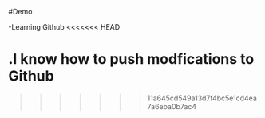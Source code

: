 #Demo


-Learning Github
<<<<<<< HEAD

.I know how to push modfications to Github
=======
>>>>>>> 11a645cd549a13d7f4bc5e1cd4ea7a6eba0b7ac4

